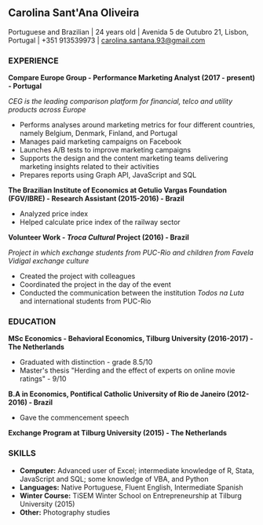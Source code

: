 ## Carolina Sant'Ana Oliveira   
Portuguese and Brazilian | 24 years old |
Avenida 5 de Outubro 21, Lisbon, Portugal | +351 913539973 | carolina.santana.93@gmail.com

### EXPERIENCE
**Compare Europe Group - Performance Marketing Analyst (2017 - present) - Portugal**

*CEG is the leading comparison platform for financial, telco and utility products across Europe*
- Performs analyses around marketing metrics for four different countries, namely Belgium, Denmark, Finland, and Portugal
- Manages paid marketing campaigns on Facebook
- Launches A/B tests to improve marketing campaigns
- Supports the design and the content marketing teams delivering marketing insights related to their activities
- Prepares reports using Graph API, JavaScript and SQL

**The Brazilian Institute of Economics at Getulio Vargas Foundation (FGV/IBRE) - Research Assistant (2015-2016) - Brazil**        
- Analyzed price index
- Helped calculate price index of the railway sector

**Volunteer Work - *Troca Cultural* Project (2016) - Brazil**

*Project in which exchange students from PUC-Rio and children from Favela Vidigal exchange culture*
- Created the project with colleagues
- Coordinated the project in the day of the event
- Conducted the communication between the institution *Todos na Luta* and international students from PUC-Rio

### EDUCATION
**MSc Economics - Behavioral Economics, Tilburg University (2016-2017) - The Netherlands**                              

  - Graduated with distinction - grade 8.5/10
  - Master's thesis "Herding and the effect of experts on online movie ratings" - 9/10
    
**B.A in Economics, Pontifical Catholic University of Rio de Janeiro (2012-2016) - Brazil**          

  - Gave the commencement speech
  
**Exchange Program at Tilburg University (2015) - The Netherlands** 
                                          
### SKILLS
- **Computer:** Advanced user of Excel; intermediate knowledge of R, Stata, JavaScript and SQL; some knowledge of VBA, and Python
- **Languages:** Native Portuguese, Fluent English, Intermediate Spanish
- **Winter Course:** TiSEM Winter School on Entrepreneurship at Tilburg University (2015)
- **Other:** Photography studies
